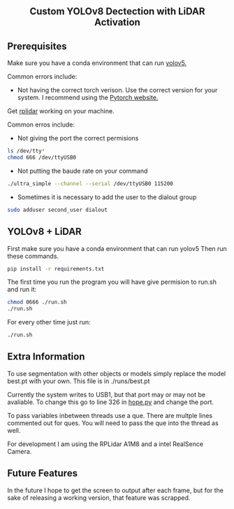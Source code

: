 ## <div align="center" >Custom YOLOv8 Dectection with LiDAR Activation</div>

## <div align="left">Prerequisites</div>
Make sure you have a conda environment that can run [yolov5.](https://github.com/ultralytics/yolov5)

Common errors include:
- Not having the correct torch verison. Use the correct version for your system. I recommend using the [Pytorch website.](https://pytorch.org/)

Get [rplidar](https://github.com/Slamtec/rplidar_sdk) working on your machine. 

Common erros include:
- Not giving the port the correct permisions
```bash
ls /dev/tty*
chmod 666 /dev/ttyUSB0
```
- Not putting the baude rate on your command
```bash
./ultra_simple --channel --serial /dev/ttyUSB0 115200
```
- Sometimes it is necessary to add the user to the dialout group
```bash
sudo adduser second_user dialout
```


## <div align="left">YOLOv8 + LiDAR</div>
First make sure you have a conda environment that can run yolov5
Then run these commands.

```bash
pip install -r requirements.txt
```
The first time you run the program you will have give permision to run.sh and run it:
```bash
chmod 0666 ./run.sh 
./run.sh
```

For every other time just run:
```bash
./run.sh
```

## <div align="left">Extra Information</div>
To use segmentation with other objects or models simply replace the model best.pt with your own. This file is in ./runs/best.pt

Currently the system writes to USB1, but that port may or may not be avaliable. To change this go to line 326 in [hope.py](./segment/hope.py) and change the port.

To pass variables inbetween threads use a que. There are multple lines commented out for ques. You will need to pass the que into the thread as well. 

For development I am using the RPLidar A1M8 and a intel RealSence Camera.

## <div align="left">Future Features</div>
In the future I hope to get the screen to output after each frame, but for the sake of releasing a working version, that feature was scrapped. 
